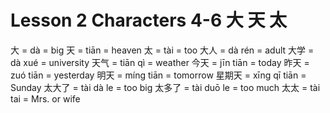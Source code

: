 # Lesson 2 Characters 4-6 大 天 太

大 = dà = big
天 = tiān = heaven
太 = tài = too
大人 = dà rén = adult
大学 = dà xué = university
天气 = tiān qì = weather
今天 = jīn tiān = today
昨天 = zuó tiān = yesterday
明天 = míng tiān = tomorrow
星期天 = xīng qī tiān = Sunday
太大了 = tài dà le = too big
太多了 = tài duō le = too much
太太 = tài tai = Mrs. or wife
